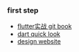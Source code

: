 ### first step

* [flutter实战 git book](https://book.flutterchina.club/)
* [dart quick look](https://dart.dev/samples)
* [design website](https://www.uplabs.com/)
